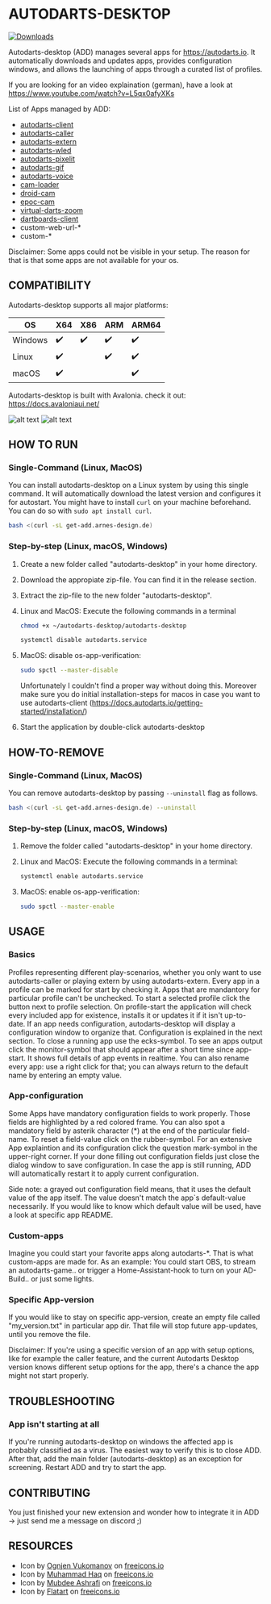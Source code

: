 # AUTODARTS-DESKTOP
[![Downloads](https://img.shields.io/github/downloads/lbormann/autodarts-desktop/total.svg)](https://github.com/lbormann/autodarts-desktop/releases/latest)

Autodarts-desktop (ADD) manages several apps for https://autodarts.io.
It automatically downloads and updates apps, provides configuration windows, and allows the launching of apps through a curated list of profiles.

If you are looking for an video explaination (german), have a look at https://www.youtube.com/watch?v=L5qx0afyXKs


List of Apps managed by ADD:

* [autodarts-client](https://github.com/autodarts/releases)
* [autodarts-caller](https://github.com/lbormann/autodarts-caller)
* [autodarts-extern](https://github.com/lbormann/autodarts-extern)
* [autodarts-wled](https://github.com/lbormann/autodarts-wled)
* [autodarts-pixelit](https://github.com/lbormann/autodarts-pixelit)
* [autodarts-gif](https://github.com/lbormann/autodarts-gif)
* [autodarts-voice](https://github.com/lbormann/autodarts-voice)
* [cam-loader](https://github.com/lbormann/cam-loader)
* [droid-cam](https://www.dev47apps.com)
* [epoc-cam](https://www.elgato.com/de/epoccam)
* [virtual-darts-zoom](https://lehmann-bo.de/?p=28)
* [dartboards-client](https://dartboards.online/client)
* custom-web-url-*
* custom-*

Disclaimer: Some apps could not be visible in your setup. The reason for that is that some apps are not available for your os.


## COMPATIBILITY

Autodarts-desktop supports all major platforms:

| OS | X64 | X86 | ARM | ARM64
| ------------- | ------------- | ------------- | ------------- | ------------- | 
| Windows | :heavy_check_mark: | :heavy_check_mark: | :heavy_check_mark: | :heavy_check_mark: |
| Linux | :heavy_check_mark: |  | :heavy_check_mark: | :heavy_check_mark: |
| macOS | :heavy_check_mark: |  |  | :heavy_check_mark: |

Autodarts-desktop is built with Avalonia. check it out: https://docs.avaloniaui.net/


![alt text](https://github.com/lbormann/autodarts-desktop/blob/main/images/main.png?raw=true)
![alt text](https://github.com/lbormann/autodarts-desktop/blob/main/images/configuration.png?raw=true)



## HOW TO RUN

### Single-Command (Linux, MacOS)

You can install autodarts-desktop on a Linux system by using this single command.
It will automatically download the latest version and configures it for autostart.
You might have to install `curl` on your machine beforehand.
You can do so with `sudo apt install curl`.

```bash
bash <(curl -sL get-add.arnes-design.de)
```


### Step-by-step (Linux, macOS, Windows)

1) Create a new folder called "autodarts-desktop" in your home directory.
2) Download the appropiate zip-file. You can find it in the release section.
3) Extract the zip-file to the new folder "autodarts-desktop".
4) Linux and MacOS: Execute the following commands in a terminal
        
    ```bash
    chmod +x ~/autodarts-desktop/autodarts-desktop
    ```
    ```bash
    systemctl disable autodarts.service
    ```

5) MacOS: disable os-app-verification:

    ```bash
    sudo spctl --master-disable
    ```

    Unfortunately I couldn't find a proper way without doing this.
    Moreover make sure you do initial installation-steps for macos in case you want to use autodarts-client (https://docs.autodarts.io/getting-started/installation/)

6) Start the application by double-click autodarts-desktop 




## HOW-TO-REMOVE

### Single-Command (Linux, MacOS)

You can remove autodarts-desktop by passing `--uninstall` flag as follows.

```bash
bash <(curl -sL get-add.arnes-design.de) --uninstall
```



### Step-by-step (Linux, macOS, Windows)

1. Remove the folder called "autodarts-desktop" in your home directory.
2. Linux and MacOS: Execute the following commands in a terminal:

   ```bash
   systemctl enable autodarts.service
   ```

3. MacOS: enable os-app-verification:

   ```bash
   sudo spctl --master-enable
   ```


## USAGE

### Basics

Profiles representing different play-scenarios, whether you only want to use autodarts-caller or playing extern by using autodarts-extern.
Every app in a profile can be marked for start by checking it. Apps that are mandantory for particular profile can't be unchecked.
To start a selected profile click the button next to profile selection. On profile-start the application will check every included app for existence, installs it or updates it if it isn't up-to-date. If an app needs configuration, autodarts-desktop will display a configuration window to organize that. Configuration is explained in the next section.
To close a running app use the ecks-symbol. To see an apps output click the monitor-symbol that should appear after a short time since app-start. It shows full details of app events in realtime. 
You can also rename every app: use a right click for that; you can always return to the default name by entering an empty value.

### App-configuration

Some Apps have mandatory configuration fields to work properly. Those fields are highlighted by a red colored frame. You can also spot a mandatory field by asterik character (*) at the end of the particular field-name. To reset a field-value click on the rubber-symbol.
For an extensive App explaintion and its configuration click the question mark-symbol in the upper-right corner.
If your done filling out configuration fields just close the dialog window to save configuration. In case the app is still running, ADD will automatically restart it to apply current configuration. 

Side note: a grayed out configuration field means, that it uses the default value of the app itself. The value doesn't match the app`s default-value necessarily. If you would like to know which default value will be used, have a look at specific app README.

### Custom-apps

Imagine you could start your favorite apps along autodarts-*. That is what custom-apps are made for. As an example: You could start OBS, to stream an autodarts-game.. or trigger a Home-Assistant-hook to turn on your AD-Build.. or just some lights. 

### Specific App-version

If you would like to stay on specific app-version, create an empty file called "my_version.txt" in particular app dir. That file will stop future app-updates, until you remove the file.

Disclaimer: If you're using a specific version of an app with setup options, like for example the caller feature, and the current Autodarts Desktop version knows different setup options for the app, there's a chance the app might not start properly.

## TROUBLESHOOTING

### App isn't starting at all

If you're running autodarts-desktop on windows the affected app is probably classified as a virus. The easiest way to verify this is to close ADD. After that, add the main folder (autodarts-desktop) as an exception for screening. Restart ADD and try to start the app.

## CONTRIBUTING

You just finished your new extension and wonder how to integrate it in ADD -> just send me a message on discord ;)



## RESOURCES

- Icon by <a href="https://freeicons.io/profile/8178">Ognjen Vukomanov</a> on <a href="https://freeicons.io">freeicons.io</a>
- Icon by <a href="https://freeicons.io/profile/823">Muhammad Haq</a> on <a href="https://freeicons.io">freeicons.io</a>                             
- Icon by <a href="https://freeicons.io/profile/85671">Mubdee Ashrafi</a> on <a href="https://freeicons.io">freeicons.io</a>    
- Icon by <a href="https://freeicons.io/profile/205927">Flatart</a> on <a href="https://freeicons.io">freeicons.io</a>
